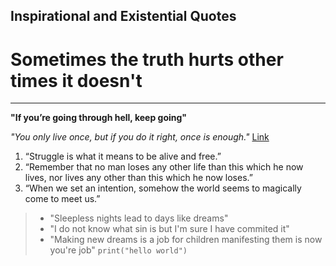 ## Inspirational and Existential Quotes
# Sometimes the truth hurts other times it doesn't
---
__"If you’re going through hell, keep going"__

_"You only live once, but if you do it right, once is enough."_
[Link](https://cat-bounce.com/)
1. “Struggle is what it means to be alive and free.”
2. “Remember that no man loses any other life than this which he now lives, nor lives any other than this which he now loses.”
3. “When we set an intention, somehow the world seems to magically come to meet us.”
> - "Sleepless nights lead to days like dreams"
> - "I do not know what sin is but I'm sure I have commited it"
> - "Making new dreams is a job for children manifesting them is now you're job"
`print("hello world")`

